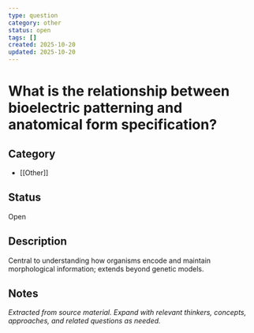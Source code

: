 ```yaml
---
type: question
category: other
status: open
tags: []
created: 2025-10-20
updated: 2025-10-20
---
```


# What is the relationship between bioelectric patterning and anatomical form specification?

## Category

- [[Other]]

## Status

Open

## Description

Central to understanding how organisms encode and maintain morphological information; extends beyond genetic models.

## Notes

*Extracted from source material. Expand with relevant thinkers, concepts, approaches, and related questions as needed.*
